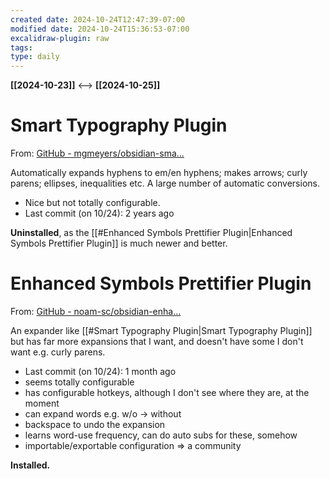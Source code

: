 ```yaml
---
created date: 2024-10-24T12:47:39-07:00
modified date: 2024-10-24T15:36:53-07:00
excalidraw-plugin: raw
tags: 
type: daily
---
```

**[[2024-10-23]]**  <-->  **[[2024-10-25]]**

# Smart Typography Plugin
From: [GitHub - mgmeyers/obsidian-sma...](https://github.com/mgmeyers/obsidian-smart-typography)

Automatically expands hyphens to em/en hyphens; makes arrows; curly parens; ellipses, inequalities etc. A large number of automatic conversions.
- Nice but not totally configurable.
- Last commit (on 10/24): 2 years ago

**Uninstalled**, as the [[#Enhanced Symbols Prettifier Plugin|Enhanced Symbols Prettifier Plugin]] is much newer and better.

# Enhanced Symbols Prettifier Plugin
From: [GitHub - noam-sc/obsidian-enha...](https://github.com/noam-sc/obsidian-enhanced-symbols-prettifier)

An expander like [[#Smart Typography Plugin|Smart Typography Plugin]] but has far more expansions that I want, and doesn't have some I don't want e.g. curly parens.  

- Last commit (on 10/24): 1 month ago
- seems totally configurable
- has configurable hotkeys, although I don't see where they are, at the moment
- can expand words e.g. w/o → without
- backspace to undo the expansion
- learns word-use frequency, can do auto subs for these, somehow
- importable/exportable configuration ⇒ a community

**Installed.** 